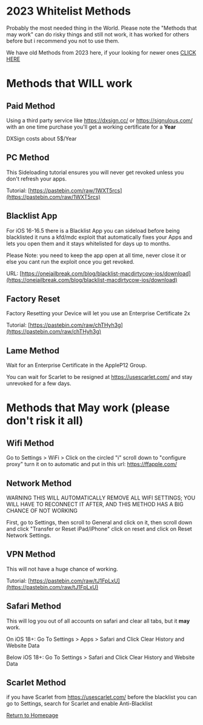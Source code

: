 #  2023 Whitelist Methods

Probably the most needed thing in the World.
Please note the "Methods that may work" can do risky things and still not work, it has worked for others before but i recommend you not to use them.

We have old Methods from 2023 here, 
if your looking for newer ones [CLICK HERE](newer-whitelist-methods.md)
# Methods that WILL work

## Paid Method
Using a third party service like https://dxsign.cc/ or https://signulous.com/ with an one time purchase you'll get a working certificate for a **Year**

DXSign costs about 5$/Year

## PC Method

This Sideloading tutorial ensures you will never get revoked unless you don't refresh your apps.

Tutorial: [https://pastebin.com/raw/1WXT5rcs](https://pastebin.com/raw/1WXT5rcs)

## Blacklist App
For iOS 16-16.5 there is a Blacklist App you can sideload before being blacklisted it runs a kfd/mdc exploit that automatically fixes your Apps and lets you open them and it stays whitelisted for days up to months.

Please Note: you need to keep the app open at all time, never close it or else you cant run the exploit once you get revoked.

URL: [https://onejailbreak.com/blog/blacklist-macdirtycow-ios/download](https://onejailbreak.com/blog/blacklist-macdirtycow-ios/download)

## Factory Reset
Factory Resetting your Device will let you use an Enterprise Certificate 2x

Tutorial: [https://pastebin.com/raw/chTHyh3g](https://pastebin.com/raw/chTHyh3g)


## Lame Method
Wait for an Enterprise Certificate in the AppleP12 Group.

You can wait for Scarlet to be resigned at https://usescarlet.com/ and stay unrevoked for a few days.

# Methods that May work (please don't risk it all)

## Wifi Method

Go to Settings > WiFi > Click on the circled "i"  scroll down to "configure proxy" turn it on to automatic and put in this url: https://ffapple.com/

## Network Method

WARNING THIS WILL AUTOMATICALLY REMOVE ALL WIFI SETTINGS; YOU WILL HAVE TO RECONNECT IT AFTER, AND THIS METHOD HAS A BIG CHANCE OF NOT WORKING

First, go to Settings, then scroll to General and click on it, then scroll down and click "Transfer or Reset iPad/iPhone" click on reset and click on Reset Network Settings.



## VPN Method

This will not have a huge chance of working.

Tutorial: [https://pastebin.com/raw/tJ1FpLxU](https://pastebin.com/raw/tJ1FpLxU)

## Safari Method

This will log you out of all accounts on safari and clear all tabs, but it **may** work.

On iOS 18+: 
Go To Settings > Apps > Safari and Click Clear History and Website Data

Below iOS 18+: 
Go To Settings > Safari and Click Clear History and Website Data

## Scarlet Method

if you have Scarlet from https://usescarlet.com/ before the blacklist you can go to Settings, search for Scarlet and enable Anti-Blacklist



[Return to Homepage](https://serenityios.github.io/docs)
